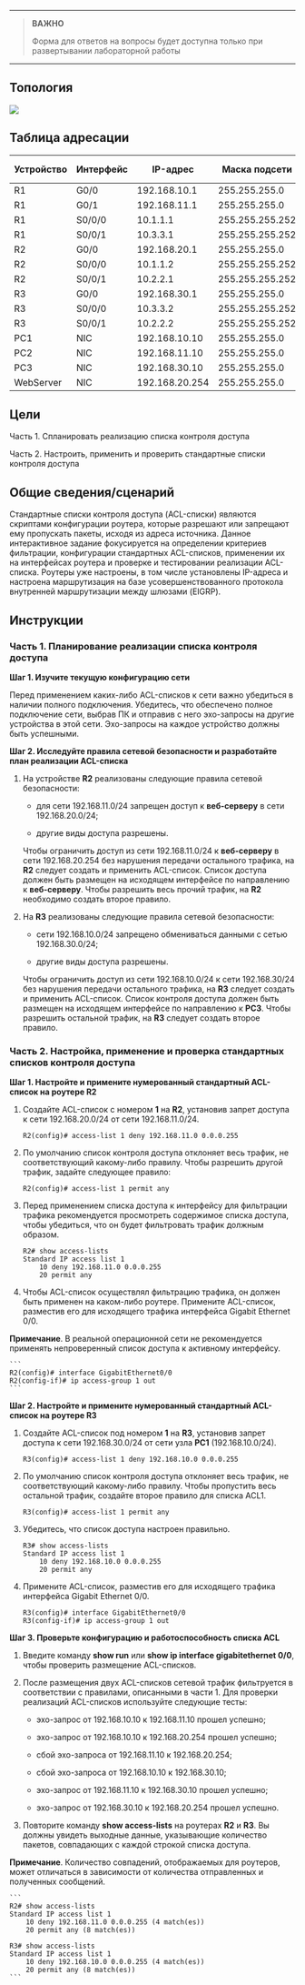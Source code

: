 
---

> **ВАЖНО**
> 
> Форма для ответов на вопросы будет доступна только при развертывании лабораторной работы 

---

## Топология

![](./assets/topology.png)

## Таблица адресации

| Устройство | Интерфейс | IP-адрес       | Маска подсети   | Шлюз по умолчанию |
|------------|-----------|----------------|-----------------|-------------------|
| R1         | G0/0      | 192.168.10.1   | 255.255.255.0   | —                 |
| R1         | G0/1      | 192.168.11.1   | 255.255.255.0   | —                 |
| R1         | S0/0/0    | 10.1.1.1       | 255.255.255.252 | —                 |
| R1         | S0/0/1    | 10.3.3.1       | 255.255.255.252 | —                 |
| R2         | G0/0      | 192.168.20.1   | 255.255.255.0   | —                 |
| R2         | S0/0/0    | 10.1.1.2       | 255.255.255.252 | —                 |
| R2         | S0/0/1    | 10.2.2.1       | 255.255.255.252 | —                 |
| R3         | G0/0      | 192.168.30.1   | 255.255.255.0   | —                 |
| R3         | S0/0/0    | 10.3.3.2       | 255.255.255.252 | —                 |
| R3         | S0/0/1    | 10.2.2.2       | 255.255.255.252 | —                 |
| PC1        | NIC       | 192.168.10.10  | 255.255.255.0   | 192.168.10.1      |
| PC2        | NIC       | 192.168.11.10  | 255.255.255.0   | 192.168.11.1      |
| PC3        | NIC       | 192.168.30.10  | 255.255.255.0   | 192.168.30.1      |
| WebServer  | NIC       | 192.168.20.254 | 255.255.255.0   | 192.168.20.1      |

## Цели

Часть 1. Спланировать реализацию списка контроля доступа

Часть 2. Настроить, применить и проверить стандартные списки контроля доступа

## Общие сведения/сценарий

Стандартные списки контроля доступа (ACL-списки) являются скриптами конфигурации роутера, которые разрешают или запрещают ему пропускать пакеты, исходя из адреса источника. Данное интерактивное задание фокусируется на определении критериев фильтрации, конфигурации стандартных ACL-списков, применении их на интерфейсах роутера и проверке и тестировании реализации ACL-списка. Роутеры уже настроены, в том числе установлены IP-адреса и настроена маршрутизация на базе усовершенствованного протокола внутренней маршрутизации между шлюзами (EIGRP).

## Инструкции

### Часть 1. Планирование реализации списка контроля доступа

**Шаг 1. Изучите текущую конфигурацию сети**

Перед применением каких-либо ACL-списков к сети важно убедиться в наличии полного подключения. Убедитесь, что обеспечено полное подключение сети, выбрав ПК и отправив с него эхо-запросы на другие устройства в этой сети. Эхо-запросы на каждое устройство должны быть успешными.

**Шаг 2. Исследуйте правила сетевой безопасности и разработайте план реализации ACL-списка**

1.  На устройстве **R2** реализованы следующие правила сетевой безопасности:

    -   для сети 192.168.11.0/24 запрещен доступ к **веб-серверу** в сети 192.168.20.0/24;

    -   другие виды доступа разрешены.

    Чтобы ограничить доступ из сети 192.168.11.0/24 к **веб-серверу** в сети 192.168.20.254 без нарушения передачи остального трафика, на **R2** следует создать и применить ACL-список. Список доступа должен быть размещен на исходящем интерфейсе по направлению к **веб-серверу**. Чтобы разрешить весь прочий трафик, на **R2** необходимо создать второе правило.

2.  На **R3** реализованы следующие правила сетевой безопасности:

    -   сети 192.168.10.0/24 запрещено обмениваться данными с сетью 192.168.30.0/24;

    -   другие виды доступа разрешены.

    Чтобы ограничить доступ из сети 192.168.10.0/24 к сети 192.168.30/24 без нарушения передачи остального трафика, на **R3** следует создать и применить ACL-список. Список контроля доступа должен быть размещен на исходящем интерфейсе по направлению к **PC3**. Чтобы разрешить остальной трафик, на **R3** следует создать второе правило.

### Часть 2. Настройка, применение и проверка стандартных списков контроля доступа

**Шаг 1. Настройте и примените нумерованный стандартный ACL-список на роутере R2**

1.  Создайте ACL-список с номером **1** на **R2**, установив запрет доступа к сети 192.168.20.0/24 от сети 192.168.11.0/24.

    ```
    R2(config)# access-list 1 deny 192.168.11.0 0.0.0.255
    ```

2.  По умолчанию список контроля доступа отклоняет весь трафик, не соответствующий какому-либо правилу. Чтобы разрешить другой трафик, задайте следующее правило:

    ```
    R2(config)# access-list 1 permit any
    ```

3.  Перед применением списка доступа к интерфейсу для фильтрации трафика рекомендуется просмотреть содержимое списка доступа, чтобы убедиться, что он будет фильтровать трафик должным образом.

    ```
    R2# show access-lists
    Standard IP access list 1
        10 deny 192.168.11.0 0.0.0.255
        20 permit any
    ```

4.  Чтобы ACL-список осуществлял фильтрацию трафика, он должен быть применен на каком-либо роутере. Примените ACL-список, разместив его для исходящего трафика интерфейса Gigabit Ethernet 0/0. 

**Примечание**. В реальной операционной сети не рекомендуется применять непроверенный список доступа к активному интерфейсу.

    ```
    R2(config)# interface GigabitEthernet0/0
    R2(config-if)# ip access-group 1 out
    ```

**Шаг 2. Настройте и примените нумерованный стандартный ACL-список на роутере R3**

1.  Создайте ACL-список под номером **1** на **R3**, установив запрет доступа к сети 192.168.30.0/24 от сети узла **PC1** (192.168.10.0/24).

    ```
    R3(config)# access-list 1 deny 192.168.10.0 0.0.0.255
    ```

2.  По умолчанию список контроля доступа отклоняет весь трафик, не соответствующий какому-либо правилу. Чтобы пропустить весь остальной трафик, создайте второе правило для списка ACL1.

    ```
    R3(config)# access-list 1 permit any
    ```

3.  Убедитесь, что список доступа настроен правильно.

    ```
    R3# show access-lists
    Standard IP access list 1
        10 deny 192.168.10.0 0.0.0.255
        20 permit any
    ```

4.  Примените ACL-список, разместив его для исходящего трафика интерфейса Gigabit Ethernet 0/0.

    ```
    R3(config)# interface GigabitEthernet0/0
    R3(config-if)# ip access-group 1 out
    ```

**Шаг 3. Проверьте конфигурацию и работоспособность списка ACL**

1.  Введите команду **show run** или **show ip interface gigabitethernet 0/0**, чтобы проверить размещение ACL-списков.

2.  После размещения двух ACL-списков сетевой трафик фильтруется в соответствии с правилами, описанными в части 1. Для проверки реализаций ACL-списков используйте следующие тесты:

    -   эхо-запрос от 192.168.10.10 к 192.168.11.10 прошел успешно;

    -   эхо-запрос от 192.168.10.10 к 192.168.20.254 прошел успешно;

    -   сбой эхо-запроса от 192.168.11.10 к 192.168.20.254;

    -   сбой эхо-запроса от 192.168.10.10 к 192.168.30.10;

    -   эхо-запрос от 192.168.11.10 к 192.168.30.10 прошел успешно;

    -   эхо-запрос от 192.168.30.10 к 192.168.20.254 прошел успешно.

3.  Повторите команду **show access-lists** на роутерах **R2** и **R3**. Вы должны увидеть выходные данные, указывающие количество пакетов, совпадающих с каждой строкой списка доступа.

**Примечание**. Количество совпадений, отображаемых для роутеров, может отличаться в зависимости от количества отправленных и полученных сообщений.

    ```
    R2# show access-lists
    Standard IP access list 1
        10 deny 192.168.11.0 0.0.0.255 (4 match(es))
        20 permit any (8 match(es))

    R3# show access-lists
    Standard IP access list 1
        10 deny 192.168.10.0 0.0.0.255 (4 match(es))
        20 permit any (8 match(es))
    ```

<!-- [Скачать файл Packet Tracer для локального запуска](./assets/5.1.8-lab.pka) -->
